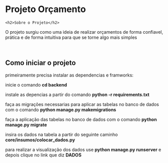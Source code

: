 # Projeto Orçamento

	<h2>Sobre o Projeto</h2>
<p>O projeto surgiu como uma ideia de realizar orçamentos de forma confiavel, prática e de forma intuitiva para que se torne algo mais simples</p><br>

<h2>Como iniciar o projeto</h2>
<p>primeiramente precisa instalar as dependencias e framworks: </p>
<p>inicie o comando <strong>cd backend</strong></p>
<p>instale as depencias a partir do comando <strong>python -r requirements.txt</strong></p>
<p>faça as migrações necessarias para aplicar as tabelas no banco de dados com o comando <strong>python manage.py makemigrations</strong></p>
<p>faça a aplicação das tabelas no banco de dados com o comando <strong>python manage.py migrate</strong></p>
<p>insira os dados na tabela a partir do seguinte caminho <strong>core/insumos/colocar_dados.py</strong></p>
<p>para realizar a visualização dos dados use <strong>python manage.py runserver</strong> e depois clique no link que diz <strong>DADOS</strong></p>
